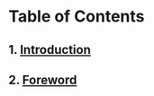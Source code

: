 # Table of Contents

## 1. [Introduction](chapter-1-introduction/README.md)

## 2. [Foreword](chapter-2-foreword/README.md)
